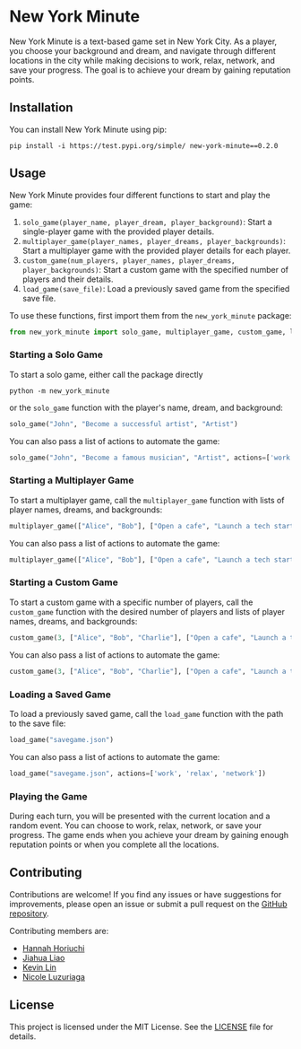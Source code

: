 # New York Minute

New York Minute is a text-based game set in New York City. As a player, you choose your background and dream, and navigate through different locations in the city while making decisions to work, relax, network, and save your progress. The goal is to achieve your dream by gaining reputation points.

## Installation

You can install New York Minute using pip:

```
pip install -i https://test.pypi.org/simple/ new-york-minute==0.2.0
```

## Usage

New York Minute provides four different functions to start and play the game:

1. `solo_game(player_name, player_dream, player_background)`: Start a single-player game with the provided player details.
2. `multiplayer_game(player_names, player_dreams, player_backgrounds)`: Start a multiplayer game with the provided player details for each player.
3. `custom_game(num_players, player_names, player_dreams, player_backgrounds)`: Start a custom game with the specified number of players and their details.
4. `load_game(save_file)`: Load a previously saved game from the specified save file.

To use these functions, first import them from the `new_york_minute` package:

```python
from new_york_minute import solo_game, multiplayer_game, custom_game, load_game
```

### Starting a Solo Game
To start a solo game, either call the package directly

```
python -m new_york_minute
```

or the `solo_game` function with the player's name, dream, and background:

```python
solo_game("John", "Become a successful artist", "Artist")
```

You can also pass a list of actions to automate the game:

```python
solo_game("John", "Become a famous musician", "Artist", actions=['work', 'relax', 'network'])
```

### Starting a Multiplayer Game
To start a multiplayer game, call the `multiplayer_game` function with lists of player names, dreams, and backgrounds:

```python
multiplayer_game(["Alice", "Bob"], ["Open a cafe", "Launch a tech startup"], ["Entrepreneur", "Student"])
```

You can also pass a list of actions to automate the game:

```python
multiplayer_game(["Alice", "Bob"], ["Open a cafe", "Launch a tech startup"], ["Entrepreneur", "Student"], actions=['work', 'relax', 'network'])
```

### Starting a Custom Game
To start a custom game with a specific number of players, call the `custom_game` function with the desired number of players and lists of player names, dreams, and backgrounds:

```python
custom_game(3, ["Alice", "Bob", "Charlie"], ["Open a cafe", "Launch a tech startup", "Become a famous musician"], ["Entrepreneur", "Student", "Artist"])
```

You can also pass a list of actions to automate the game:

```python
custom_game(3, ["Alice", "Bob", "Charlie"], ["Open a cafe", "Launch a tech startup", "Become a famous musician"], ["Entrepreneur", "Student", "Artist"], actions=['work', 'relax', 'network'])
```

### Loading a Saved Game
To load a previously saved game, call the `load_game` function with the path to the save file:

```python
load_game("savegame.json")
```

You can also pass a list of actions to automate the game:

```python
load_game("savegame.json", actions=['work', 'relax', 'network'])
```

### Playing the Game
During each turn, you will be presented with the current location and a random event. You can choose to work, relax, network, or save your progress. The game ends when you achieve your dream by gaining enough reputation points or when you complete all the locations.

## Contributing

Contributions are welcome! If you find any issues or have suggestions for improvements, please open an issue or submit a pull request on the [GitHub repository](https://github.com/software-students-spring2024/3-python-package-exercise-namelessss).

Contributing members are: 
* [Hannah Horiuchi](https://github.com/hah8236)
* [Jiahua Liao](https://github.com/Jiahuita)
* [Kevin Lin](https://github.com/Kalados)
* [Nicole Luzuriaga](https://github.com/nicjluz)

## License

This project is licensed under the MIT License. See the [LICENSE](LICENSE) file for details.
